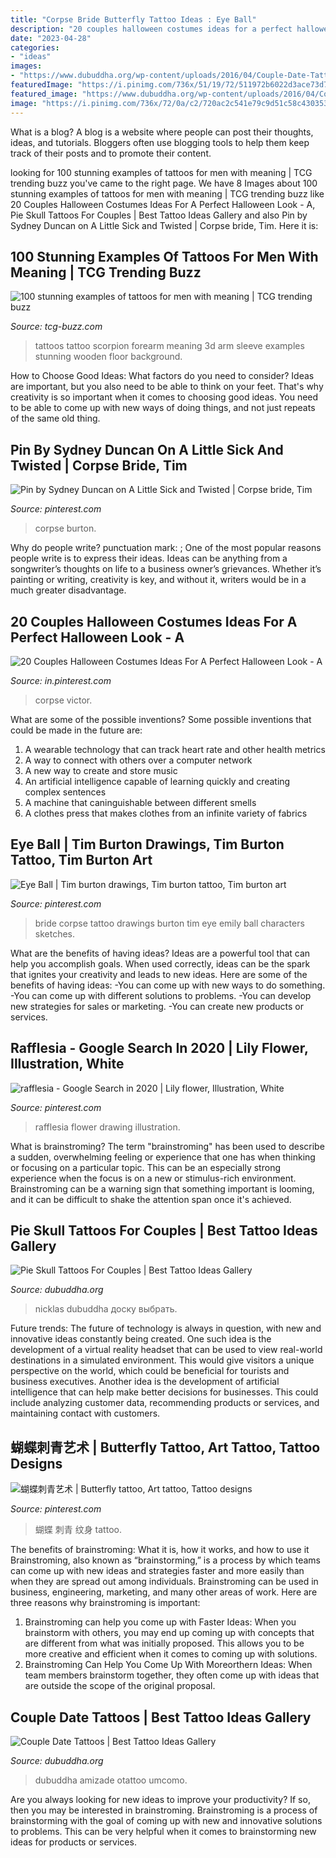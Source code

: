 ```yaml
---
title: "Corpse Bride Butterfly Tattoo Ideas : Eye Ball"
description: "20 couples halloween costumes ideas for a perfect halloween look"
date: "2023-04-28"
categories:
- "ideas"
images:
- "https://www.dubuddha.org/wp-content/uploads/2016/04/Couple-Date-Tattoos-by-@g.otattoo-510x510.jpg"
featuredImage: "https://i.pinimg.com/736x/51/19/72/511972b6022d3ace73d7e48652492c2e.jpg"
featured_image: "https://www.dubuddha.org/wp-content/uploads/2016/04/Couple-Date-Tattoos-by-@g.otattoo-510x510.jpg"
image: "https://i.pinimg.com/736x/72/0a/c2/720ac2c541e79c9d51c58c430353cca7--bride-costume-corpse-bride.jpg"
---
```



What is a blog?
A blog is a website where people can post their thoughts, ideas, and tutorials. Bloggers often use blogging tools to help them keep track of their posts and to promote their content.

	

		
looking for 100 stunning examples of tattoos for men with meaning | TCG trending buzz you've came to the right page. We have 8 Images about 100 stunning examples of tattoos for men with meaning | TCG trending buzz like 20 Couples Halloween Costumes Ideas For A Perfect Halloween Look - A, Pie Skull Tattoos For Couples | Best Tattoo Ideas Gallery and also Pin by Sydney Duncan on A Little Sick and Twisted | Corpse bride, Tim. Here it is:
		
    
## 100 Stunning Examples Of Tattoos For Men With Meaning | TCG Trending Buzz

<img loading=lazy src="https://i1.wp.com/archzine.com/wp-content/uploads/2019/03/black-scorpion-3d-forearm-tattoo-arm-tattoos-for-men-wooden-floor-background.jpg" onerror="this.onerror=null;this.src='https://tse1.mm.bing.net/th?id=OIP.KqEJZdgwUps_TtreuZummQHaHa&amp;pid=15.1';" alt="100 stunning examples of tattoos for men with meaning | TCG trending buzz">

_Source: tcg-buzz.com_

>tattoos tattoo scorpion forearm meaning 3d arm sleeve examples stunning wooden floor background. 

	

How to Choose Good Ideas: What factors do you need to consider?
Ideas are important, but you also need to be able to think on your feet. That's why creativity is so important when it comes to choosing good ideas. You need to be able to come up with new ways of doing things, and not just repeats of the same old thing.

    
## Pin By Sydney Duncan On A Little Sick And Twisted | Corpse Bride, Tim

<img loading=lazy src="https://i.pinimg.com/736x/f4/4b/da/f44bda81a3ecc7bf7b630aead2dab2c2.jpg" onerror="this.onerror=null;this.src='https://tse3.mm.bing.net/th?id=OIP.5sWH6MBC6T9H85gnB_l_YAHaHa&amp;pid=15.1';" alt="Pin by Sydney Duncan on A Little Sick and Twisted | Corpse bride, Tim">

_Source: pinterest.com_

>corpse burton. 

	

Why do people write?
punctuation mark: ;
One of the most popular reasons people write is to express their ideas. Ideas can be anything from a songwriter’s thoughts on life to a business owner’s grievances. Whether it’s painting or writing, creativity is key, and without it, writers would be in a much greater disadvantage.

    
## 20 Couples Halloween Costumes Ideas For A Perfect Halloween Look - A

<img loading=lazy src="https://i.pinimg.com/736x/72/0a/c2/720ac2c541e79c9d51c58c430353cca7--bride-costume-corpse-bride.jpg" onerror="this.onerror=null;this.src='https://tse1.mm.bing.net/th?id=OIP.1Lxbe4buGGKl2Aio10f6WAHaLL&amp;pid=15.1';" alt="20 Couples Halloween Costumes Ideas For A Perfect Halloween Look - A">

_Source: in.pinterest.com_

>corpse victor. 

	

What are some of the possible inventions?
Some possible inventions that could be made in the future are: 
1. A wearable technology that can track heart rate and other health metrics 
2. A way to connect with others over a computer network 
3. A new way to create and store music 
4. An artificial intelligence capable of learning quickly and creating complex sentences 
5. A machine that caninguishable between different smells 
6. A clothes press that makes clothes from an infinite variety of fabrics 

    
## Eye Ball | Tim Burton Drawings, Tim Burton Tattoo, Tim Burton Art

<img loading=lazy src="https://i.pinimg.com/736x/d7/ba/e8/d7bae82c13e70cbf3842689bb4c744df--corpse-bride-tattoo-corpse-bride-art.jpg" onerror="this.onerror=null;this.src='https://tse2.mm.bing.net/th?id=OIP.SnYMdi8VTrMsTihBm0l8swHaIQ&amp;pid=15.1';" alt="Eye Ball | Tim burton drawings, Tim burton tattoo, Tim burton art">

_Source: pinterest.com_

>bride corpse tattoo drawings burton tim eye emily ball characters sketches. 

	

What are the benefits of having ideas?
Ideas are a powerful tool that can help you accomplish goals. When used correctly, ideas can be the spark that ignites your creativity and leads to new ideas. Here are some of the benefits of having ideas: 
-You can come up with new ways to do something. 
-You can come up with different solutions to problems. 
-You can develop new strategies for sales or marketing. 
-You can create new products or services.

    
## Rafflesia - Google Search In 2020 | Lily Flower, Illustration, White

<img loading=lazy src="https://i.pinimg.com/736x/51/19/72/511972b6022d3ace73d7e48652492c2e.jpg" onerror="this.onerror=null;this.src='https://tse1.mm.bing.net/th?id=OIP.-IqwyOAwmGcoR0lmSoIZwgHaHa&amp;pid=15.1';" alt="rafflesia - Google Search in 2020 | Lily flower, Illustration, White">

_Source: pinterest.com_

>rafflesia flower drawing illustration. 

	

What is brainstroming?
The term "brainstroming" has been used to describe a sudden, overwhelming feeling or experience that one has when thinking or focusing on a particular topic. This can be an especially strong experience when the focus is on a new or stimulus-rich environment. Brainstroming can be a warning sign that something important is looming, and it can be difficult to shake the attention span once it's achieved.

    
## Pie Skull Tattoos For Couples | Best Tattoo Ideas Gallery

<img loading=lazy src="https://www.dubuddha.org/wp-content/uploads/2017/12/Pie-Skull-Tattoos-For-Couples-by-Nicklas-728x728.jpg" onerror="this.onerror=null;this.src='https://tse4.mm.bing.net/th?id=OIP.PKdspT2zPMN-l8vZBDPurAHaHa&amp;pid=15.1';" alt="Pie Skull Tattoos For Couples | Best Tattoo Ideas Gallery">

_Source: dubuddha.org_

>nicklas dubuddha доску выбрать. 

	

Future trends:
The future of technology is always in question, with new and innovative ideas constantly being created. One such idea is the development of a virtual reality headset that can be used to view real-world destinations in a simulated environment. This would give visitors a unique perspective on the world, which could be beneficial for tourists and business executives. Another idea is the development of artificial intelligence that can help make better decisions for businesses. This could include analyzing customer data, recommending products or services, and maintaining contact with customers.

    
## 蝴蝶刺青艺术 | Butterfly Tattoo, Art Tattoo, Tattoo Designs

<img loading=lazy src="https://i.pinimg.com/originals/e8/57/69/e8576942b81ba12eb4b0fc61950c6823.jpg" onerror="this.onerror=null;this.src='https://tse2.mm.bing.net/th?id=OIP.ik7zBSVbU0MLgguQ8xuDsQAAAA&amp;pid=15.1';" alt="蝴蝶刺青艺术 | Butterfly tattoo, Art tattoo, Tattoo designs">

_Source: pinterest.com_

>蝴蝶 刺青 纹身 tattoo. 

	

The benefits of brainstroming: What it is, how it works, and how to use it
Brainstroming, also known as “brainstorming,” is a process by which teams can come up with new ideas and strategies faster and more easily than when they are spread out among individuals. Brainstroming can be used in business, engineering, marketing, and many other areas of work. Here are three reasons why brainstroming is important: 
1. Brainstroming can help you come up with Faster Ideas: When you brainstorm with others, you may end up coming up with concepts that are different from what was initially proposed. This allows you to be more creative and efficient when it comes to coming up with solutions. 
2. Brainstroming Can Help You Come Up With Moreorthern Ideas: When team members brainstorm together, they often come up with ideas that are outside the scope of the original proposal.

    
## Couple Date Tattoos | Best Tattoo Ideas Gallery

<img loading=lazy src="https://www.dubuddha.org/wp-content/uploads/2016/04/Couple-Date-Tattoos-by-@g.otattoo-510x510.jpg" onerror="this.onerror=null;this.src='https://tse3.mm.bing.net/th?id=OIP.9VD7uj2ZUUoqYhRCv-ox9wHaHa&amp;pid=15.1';" alt="Couple Date Tattoos | Best Tattoo Ideas Gallery">

_Source: dubuddha.org_

>dubuddha amizade otattoo umcomo. 

	

Are you always looking for new ideas to improve your productivity? If so, then you may be interested in brainstroming. Brainstroming is a process of brainstorming with the goal of coming up with new and innovative solutions to problems. This can be very helpful when it comes to brainstorming new ideas for products or services.

